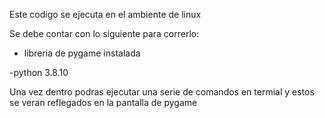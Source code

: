 Este codigo se ejecuta en el ambiente de linux

Se debe contar con lo siguiente para correrlo:

  - libreria de pygame instalada
  
  -python 3.8.10

Una vez dentro podras ejecutar una serie de comandos en termial
y estos se veran reflegados en la pantalla de pygame
